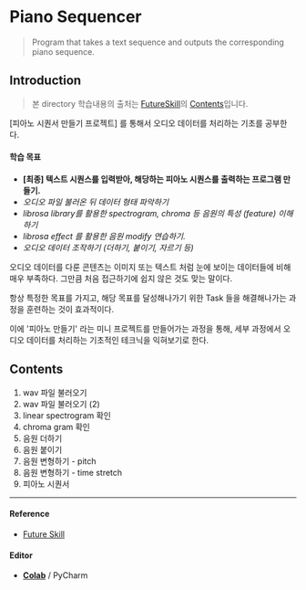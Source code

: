 # Piano Sequencer
> Program that takes a text sequence and outputs the corresponding piano sequence.





## Introduction

> 본 directory 학습내용의 출처는 [FutureSkill](https://futureskill.io/)의 [Contents](https://futureskill.io/content/e03834be-85b0-45a8-8cf6-f9d997c3e429)입니다.



[피아노 시퀀서 만들기 프로젝트] 를 통해서 오디오 데이터를 처리하는 기초를 공부한다.



#### 학습 목표

- **[최종] 텍스트 시퀀스를 입력받아, 해당하는 피아노 시퀀스를 출력하는 프로그램 만들기.**
- *오디오 파일 불러온 뒤 데이터 형태 파악하기*
- *librosa library를 활용한 spectrogram, chroma 등 음원의 특성 (feature) 이해하기*
- *librosa effect 를 활용한 음원 modify 연습하기.*
- *오디오 데이터 조작하기 (더하기, 붙이기, 자르기 등)*



오디오 데이터를 다룬 콘텐츠는 이미지 또는 텍스트 처럼 눈에 보이는 데이터들에 비해 매우 부족하다. 그만큼 처음 접근하기에 쉽지 않은 것도 맞는 말이다.

항상 특정한 목표를 가지고, 해당 목표를 달성해나가기 위한 Task 들을 해결해나가는 과정을 훈련하는 것이 효과적이다.

이에 '피아노 만들기' 라는 미니 프로젝트를 만들어가는 과정을 통해, 세부 과정에서 오디오 데이터를 처리하는 기초적인 테크닉을 익혀보기로 한다.



## Contents



1. wav 파일 불러오기
2. wav 파일 불러오기 (2)
3. linear spectrogram 확인
4. chroma gram 확인
5. 음원 더하기
6. 음원 붙이기
7. 음원 변형하기 - pitch
8. 음원 변형하기 - time stretch
9. 피아노 시퀀서



---

#### Reference

- [Future Skill](https://futureskill.io/)

#### Editor

- [**Colab**](https://colab.research.google.com/) / PyCharm
